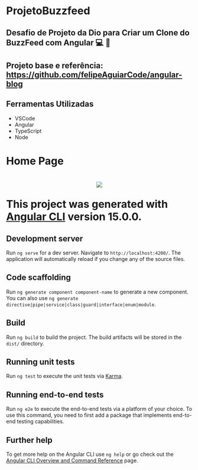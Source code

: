 # ProjetoBuzzfeed

## Desafio de Projeto da Dio para Criar um Clone do BuzzFeed com Angular :computer: :crystal_ball: 

## Projeto base e referência: https://github.com/felipeAguiarCode/angular-blog
## Ferramentas Utilizadas
<ul>
  <li>VSCode</li>
  <li>Angular</li>
  <li>TypeScript</li>
  <li>Node</li>
</ul>

<h1>Home Page<h1>
<div align="center">
<img src="https://user-images.githubusercontent.com/89158456/203595856-70061a5d-2079-4d33-a771-db8411ceaa56.png"/>
</div>

This project was generated with [Angular CLI](https://github.com/angular/angular-cli) version 15.0.0.

## Development server

Run `ng serve` for a dev server. Navigate to `http://localhost:4200/`. The application will automatically reload if you change any of the source files.

## Code scaffolding

Run `ng generate component component-name` to generate a new component. You can also use `ng generate directive|pipe|service|class|guard|interface|enum|module`.

## Build

Run `ng build` to build the project. The build artifacts will be stored in the `dist/` directory.

## Running unit tests

Run `ng test` to execute the unit tests via [Karma](https://karma-runner.github.io).

## Running end-to-end tests

Run `ng e2e` to execute the end-to-end tests via a platform of your choice. To use this command, you need to first add a package that implements end-to-end testing capabilities.

## Further help

To get more help on the Angular CLI use `ng help` or go check out the [Angular CLI Overview and Command Reference](https://angular.io/cli) page.
